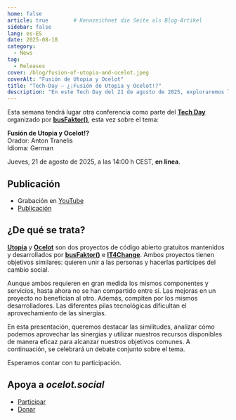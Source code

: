 ```yaml
---
home: false
article: true        # Kennzeichnet die Seite als Blog-Artikel
sidebar: false
lang: es-ES
date: 2025-08-18
category:
  - News
tag:
  - Releases
cover: /blog/fusion-of-utopia-and-ocelot.jpeg
coverAlt: "Fusión de Utopia y Ocelot"
title: "Tech-Day – ¿¡Fusión de Utopia y Ocelot!?"
description: "En este Tech Day del 21 de agosto de 2025, exploraremos la cuestión de si Utopia Map y ocelot.social pueden unirse. Esperamos contar con tu participación."
---
```


Esta semana tendrá lugar otra conferencia como parte del [**Tech Day**](https://www.busfaktor.org/de/projekte/tech-day) organizado por [**busFaktor()**](https://www.busfaktor.org/de), esta vez sobre el tema:

**Fusión de Utopia y Ocelot!?**  
Orador: Anton Tranelis  
Idioma: German

Jueves, 21 de agosto de 2025, a las 14:00 h CEST, **en línea**.

## Publicación

- Grabación en [YouTube](https://www.youtube.com/watch?v=NI-nAeYkmQk&list=PL5Xhli7oRz_UvRSDp61oTloWM0fc5e8Yy)
- [Publicación](https://hack.utopia-lab.org/s/vYs1BNmFi)

## ¿De qué se trata?

[**Utopia**](https://utopia-map.org/) y [**Ocelot**](https://ocelot.social/en/) son dos proyectos de código abierto gratuitos mantenidos y desarrollados por [**busFaktor()**](https://www.busfaktor.org/de) e [**IT4Change**](https://it4c.dev/).
Ambos proyectos tienen objetivos similares: quieren unir a las personas y hacerlas partícipes del cambio social.

Aunque ambos requieren en gran medida los mismos componentes y servicios, hasta ahora no se han compartido entre sí. Las mejoras en un proyecto no benefician al otro. Además, compiten por los mismos desarrolladores.
Las diferentes pilas tecnológicas dificultan el aprovechamiento de las sinergias.

En esta presentación, queremos destacar las similitudes, analizar cómo podemos aprovechar las sinergias y utilizar nuestros recursos disponibles de manera eficaz para alcanzar nuestros objetivos comunes.
A continuación, se celebrará un debate conjunto sobre el tema.

Esperamos contar con tu participación.

## Apoya a *ocelot.social*

- [Participar](/es/contribute/)
- [Donar](/es/donate/)
